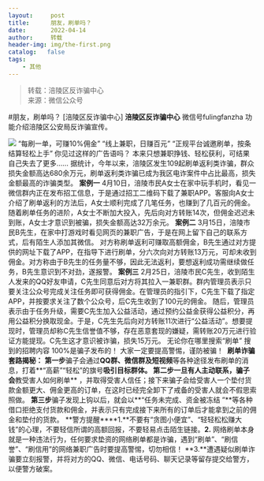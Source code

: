 ```yaml
---
layout:     post
title:      朋友，刷单吗？
date:       2022-04-14
author:     转载
header-img: img/the-first.png
catalog:   false
tags:
    - 其他
---
```


<blockquote><p>转载：涪陵区反诈骗中心<br>
来源：微信公众号</p></blockquote>

#朋友，刷单吗？
[涪陵区反诈骗中心]
**涪陵区反诈骗中心**
微信号fulingfanzha
功能介绍涪陵区公安局反诈骗宣传。

![]({{site.baseurl}}/postimg/Y82ERHRJuDQOQA7sAJzke5sQnPxKAv0z1EkLibmhqJq6tMK85EvdOWwiaa2GiakVtXFY13dsSsrmhQxpGJeI0icu7A.jpeg)
“每刷一单，可赚10%佣金”
“线上兼职，日赚百元”
“正规平台诚邀刷单，按条结算轻松上手”
你见过这样的广告语吗？
本来只想兼职挣钱、轻松获利，可结果自己失去了更多……
据统计，今年以来，涪陵区发生109起刷单返利类诈骗，群众损失金额高达680余万元，刷单返利类诈骗已成为我区电诈案件中占比最高，损失金额最高的诈骗类型。
**案例一**
4月10日，涪陵市民A女士在家中玩手机时，看见一微信群内正在发布招工信息，于是通过招工二维码下载了兼职APP。客服向A女士介绍了刷单返利的方法后，A女士顺利完成了几笔任务，也赚到了几百元的佣金。
随着刷单任务的进阶，A女士不断加大投入，先后向对方转账14次，但佣金迟迟未到账，A女士才意识到被骗，损失金额高达32万余元。
**案例二**
3月15日，涪陵市民B先生，在家中打游戏时看见网页的兼职广告，于是在网上留下自己的联系方式，后有陌生人添加其微信。
对方称刷单返利可赚取高额佣金，B先生通过对方提供的网址下载了APP，在指导下进行刷单，分六次向对方转账13万元，可却未收到佣金。对方称由于B先生的任务量不够，因此无法返利，要想返利成功需继续做任务，B先生意识到不对劲，遂报警。
**案例三**
2月25日，涪陵市民C先生，收到陌生人发来的QQ好友申请，C先生同意后​对方将其拉入一兼职群。群内管理员表示只要关注公众号完成关注任务即可获得佣金。在管理员的指引下，C先生下载了指定APP，并按要求关注了数个公众号，后C先生收到了100元的佣金。
随后，管理员表示由于任务升级，需要C先生加入公益活动，通过预约公益金获得公益积分，再用公益积分换取现金。于是，C先生先后向对方转账11次进行“公益活动”。想要提现时，管理员却称C先生信誉值不够，存在恶意套现的嫌疑，需转账20万元进行验证方能提现。C先生这才意识被诈骗，损失15万元。
无论你在哪里搜索“刷单”
搜到的招聘内容
100%是骗子发布的！
大家一定要提高警惕，谨防被骗！
​
**刷单诈骗套路揭秘：**
**第一步**骗子会通过**QQ群、微信群及短视频**等各种途径发布刷单的消息，打着**“高薪”“轻松”的旗号**吸引目标群体。
**第二步**一旦有人主动联系，骗子会**教受害人如何刷单**
，并取得受害人信任；接下来骗子会给受害人一个垫付货款金额更大、佣金更高的订单，在这时已经完全卸下了戒备的受害人就会不假思索照做。
**第三步**骗子发现上钩以后，就会以**“任务未完成、资金被冻结
”**等各种借口拒绝支付货款和佣金，并表示只有完成接下来所有的订单后才能拿到之前的佣金和垫付的货款。
**警方提醒****1.**不要有“贪图小便宜”、“轻轻松松赚大钱”的心理，不要轻信所谓的高额回报，不要轻易点击陌生链接。**2.**
网络刷单本身就是一种违法行为，任何要求垫资的网络刷单都是诈骗，遇到“刷单”、“刷信誉”、“刷信用”的网络兼职广告时要提高警惕，切勿相信！
**3.**遭遇疑似刷单诈骗要立刻报警，并将对方的QQ、微信、电话号码、聊天记录等留存提交给警方，以便警方破案。
